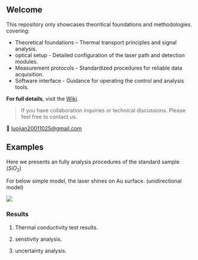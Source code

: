## Welcome
This repository only showcases theoritical foundations and methodologies. covering:
- Theoretical foundations – Thermal transport principles and signal analysis.
- optical setup - Detailed configuration of the laser path and detection modules.
- Measurement protocols - Standardized procedures for reliable data acquisition.
- Software interface - Guidance for operating the control and analysis tools.

**For full details**, visit the [Wiki](https://github.com/luoshaotian/FDTR/wiki).

>If you have collaboration inquiries or technical discussions. Please feel free to contact us.

📧 luojian20011025@gmail.com

## Examples
Here we presents an fully analysis procedures of the standard sample ($SiO_2$)

For below simple model, the laser shines on Au surface. (unidirectional model)
      
![](./pic/model.png)

### Results
1. Thermal conductivity test results.

2. senstivity analysis.

3. uncertainty analysis.






